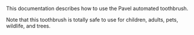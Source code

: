 This documentation describes how to use the Pavel automated
toothbrush.

Note that this toothbrush is totally safe to use for children,
adults, pets, wildlife, and trees.
